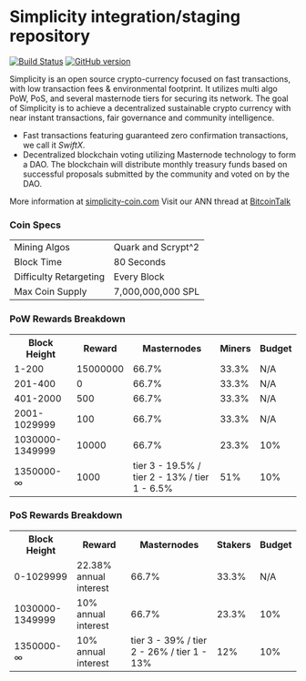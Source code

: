 Simplicity integration/staging repository
=====================================

[![Build Status](https://travis-ci.com/simplicity-coin/simplicity.svg?branch=master)](https://travis-ci.com/simplicity-coin/simplicity) [![GitHub version](https://badge.fury.io/gh/simplicity-coin%2Fsimplicity.svg)](https://badge.fury.io/gh/simplicity-coin%2Fsimplicity)

Simplicity is an open source crypto-currency focused on fast transactions, with low transaction fees & environmental footprint. It utilizes multi algo PoW, PoS, and several masternode tiers for securing its network. The goal of Simplicity is to achieve a decentralized sustainable crypto currency with near instant transactions, fair governance and community intelligence.
- Fast transactions featuring guaranteed zero confirmation transactions, we call it _SwiftX_.
- Decentralized blockchain voting utilizing Masternode technology to form a DAO. The blockchain will distribute monthly treasury funds based on successful proposals submitted by the community and voted on by the DAO.

More information at [simplicity-coin.com](https://simplicity-coin.com/) Visit our ANN thread at [BitcoinTalk](http://www.bitcointalk.org/)

### Coin Specs
<table>
<tr><td>Mining Algos</td><td>Quark and Scrypt^2</td></tr>
<tr><td>Block Time</td><td>80 Seconds</td></tr>
<tr><td>Difficulty Retargeting</td><td>Every Block</td></tr>
<tr><td>Max Coin Supply</td><td>7,000,000,000 SPL</td></tr>
</table>

### PoW Rewards Breakdown

<table>
<th>Block Height</th><th>Reward</th><th>Masternodes</th><th>Miners</th><th>Budget</th>
<tr><td>1-200</td><td>15000000</td><td>66.7%</td><td>33.3%</td><td>N/A</td></tr>
<tr><td>201-400</td><td>0</td><td>66.7%</td><td>33.3%</td><td>N/A</td></tr>
<tr><td>401-2000</td><td>500</td><td>66.7%</td><td>33.3%</td><td>N/A</td></tr>
<tr><td>2001-1029999</td><td>100</td><td>66.7%</td><td>33.3%</td><td>N/A</td></tr>
<tr><td>1030000-1349999</td><td>10000</td><td>66.7%</td><td>23.3%</td><td>10%</td></tr>
<tr><td>1350000-∞</td><td>1000</td><td>tier 3 - 19.5% / tier 2 - 13% / tier 1 - 6.5%</td><td>51%</td><td>10%</td></tr>
</table>

### PoS Rewards Breakdown

<table>
<th>Block Height</th><th>Reward</th><th>Masternodes</th><th>Stakers</th><th>Budget</th>
<tr><td>0-1029999</td><td>22.38% annual interest</td><td>66.7%</td><td>33.3%</td><td>N/A</td></tr>
<tr><td>1030000-1349999</td><td>10% annual interest</td><td>66.7%</td><td>23.3%</td><td>10%</td></tr>
<tr><td>1350000-∞</td><td>10% annual interest</td><td>tier 3 - 39% / tier 2 - 26% / tier 1 - 13%</td><td>12%</td><td>10%</td></tr>
</table>
